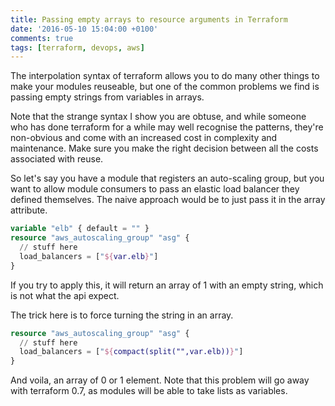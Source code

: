 ```yaml
---
title: Passing empty arrays to resource arguments in Terraform
date: '2016-05-10 15:04:00 +0100'
comments: true
tags: [terraform, devops, aws]
---
```

The interpolation syntax of terraform allows you to do many other things to make your modules reuseable, but one of the common problems we find is passing empty strings from variables in arrays.

Note that the strange syntax I show you are obtuse, and while someone who has done terraform for a while may well recognise the patterns, they're non-obvious and come with an increased cost in complexity and maintenance. Make sure you make the right decision between all the costs associated with reuse.

So let's say you have a module that registers an auto-scaling group, but you want to allow module consumers to pass an elastic load balancer they defined themselves. The naive approach would be to just pass it in the array attribute.

```tf
variable "elb" { default = "" }
resource "aws_autoscaling_group" "asg" {
  // stuff here
  load_balancers = ["${var.elb}"]
}
```

If you try to apply this, it will return an array of 1 with an empty string, which is not what the api expect.

The trick here is to force turning the string in an array.

```tf
resource "aws_autoscaling_group" "asg" {
  // stuff here
  load_balancers = ["${compact(split("",var.elb))}"]
}
```

And voila, an array of 0 or 1 element. Note that this problem will go away with terraform 0.7, as modules will be able to take lists as variables.
